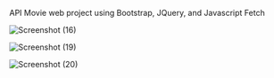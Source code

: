 API Movie web project using Bootstrap, JQuery, and Javascript Fetch

![Screenshot (16)](https://user-images.githubusercontent.com/82860149/176587394-865ab976-98c8-4f41-8db6-64c31b2c7532.png)

![Screenshot (19)](https://user-images.githubusercontent.com/82860149/176587538-f3d51dbb-6cad-41a5-ac57-1c7477edc6e6.png)

![Screenshot (20)](https://user-images.githubusercontent.com/82860149/176587637-0a3b556c-106c-4662-8184-adc7eddf9177.png)
